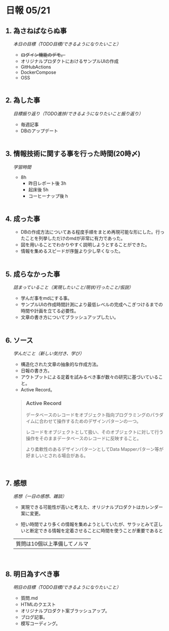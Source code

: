 # 日報 05/21


<ol>

## <li>為さねばならぬ事</li>

*本日の目標（TODO目標/できるようになりたいこと）*


  - ~~ログイン機能のデモ。~~
  - オリジナルプロダクトにおけるサンプルUIの作成
  - GitHubActions
  - DockerCompose
  - OSS

<br>

## <li>為した事</li>

*目標振り返り（TODO進捗/できるようになりたいこと振り返り）*

  - 毎週記事
  - DBのアップデート

<br>


## <li>情報技術に関する事を行った時間(20時〆)</li>

*学習時間*

  - 8h
    - 昨日レポート後 3h
    - 起床後 5h
    - コーヒーナップ後 h

<br>


## <li>成った事</li>

  - DBの作成方法についてある程度手順をまとめ再現可能な形にした。行ったことを列挙しただけのmdが非常に有力であった。
  - 図を用いることでわかりやすく説明しようとすることができた。
  - 情報を集めるスピードが序盤より少し早くなった。

<br>


## <li>成らなかった事</li>

*詰まっていること（実現したいこと/現状/行ったこと/仮説）*

  - 学んだ事をmdにする事。
  - サンプルUIの作成時間計測により最低レベルの完成へこぎつけるまでの時間や計画を立てる必要性。
  - 文章の書き方についてブラッシュアップしたい。

<br>


## <li>ソース</li>

*学んだこと（新しい気付き、学び）*

  - 構造化された文章の抽象的な作成方法。
  - 日報の書き方。
  - アウトプットによる定着を試みるべき事が数々の研究に基づいていること。
  - Active Record。
  
  >### Active Record
  >
  >データベースのレコードをオブジェクト指向プログラミングのパラダイムに合わせて操作するためのデザインパターンの一つ。
  >
  >レコードをオブジェクトとして扱い、そのオブジェクトに対して行う操作をそのままデータベースのレコードに反映すること。
  >
  >より柔軟性のあるデザインパターンとしてData Mapperパターン等が好ましいとされる場合がある。

<br>


## <li>感想</li>

*感想（一日の感想、雑談）*

   - 実現できる可能性が高いと考えた、オリジナルプロダクトはカレンダー案に変更。
   
   - 短い時間でより多くの情報を集めようとしていたが、サラッとみて正しいと断定できる情報を定着させることに時間を使うことが重要であると

  ||
  |-|
  |質問は10個以上準備してノルマ|

  <!-- どうしても世の中に問うてみたい -->

<br>


## <li>明日為すべき事</li>

*明日の目標（TODO目標/できるようになりたいこと）*

  - 質問.md
  - HTMLのクエスト
  - オリジナルプロダクト案ブラッシュアップ。
  - ブログ記事。
  - 模写コーディング。

<!-- end -->

<br>

</ol>


